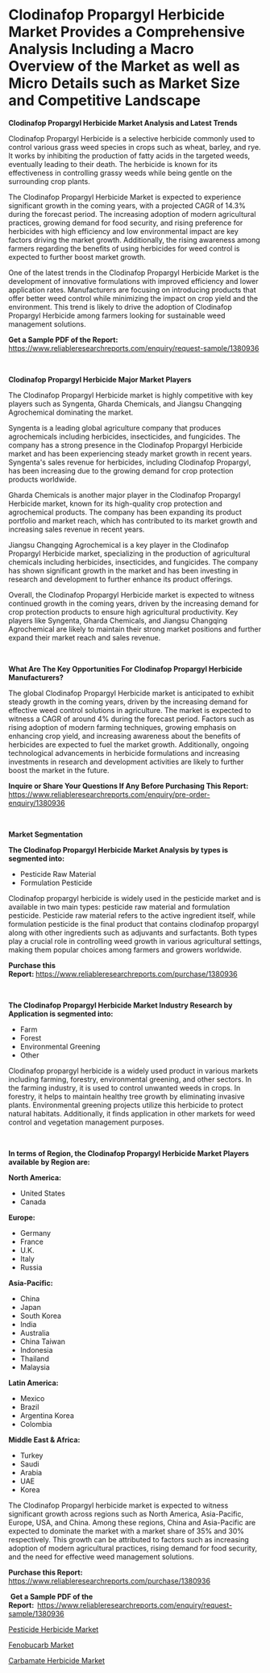 <p><h1>Clodinafop Propargyl Herbicide Market Provides a Comprehensive Analysis Including a Macro Overview of the Market as well as Micro Details such as Market Size and Competitive Landscape</h1></p><p><strong>Clodinafop Propargyl Herbicide Market Analysis and Latest Trends</strong></p>
<p><p>Clodinafop Propargyl Herbicide is a selective herbicide commonly used to control various grass weed species in crops such as wheat, barley, and rye. It works by inhibiting the production of fatty acids in the targeted weeds, eventually leading to their death. The herbicide is known for its effectiveness in controlling grassy weeds while being gentle on the surrounding crop plants.</p><p>The Clodinafop Propargyl Herbicide Market is expected to experience significant growth in the coming years, with a projected CAGR of 14.3% during the forecast period. The increasing adoption of modern agricultural practices, growing demand for food security, and rising preference for herbicides with high efficiency and low environmental impact are key factors driving the market growth. Additionally, the rising awareness among farmers regarding the benefits of using herbicides for weed control is expected to further boost market growth.</p><p>One of the latest trends in the Clodinafop Propargyl Herbicide Market is the development of innovative formulations with improved efficiency and lower application rates. Manufacturers are focusing on introducing products that offer better weed control while minimizing the impact on crop yield and the environment. This trend is likely to drive the adoption of Clodinafop Propargyl Herbicide among farmers looking for sustainable weed management solutions.</p></p>
<p><strong>Get a Sample PDF of the Report:&nbsp;</strong> <a href="https://www.reliableresearchreports.com/enquiry/request-sample/1380936">https://www.reliableresearchreports.com/enquiry/request-sample/1380936</a></p>
<p>&nbsp;</p>
<p><strong>Clodinafop Propargyl Herbicide Major Market Players</strong></p>
<p><p>The Clodinafop Propargyl Herbicide market is highly competitive with key players such as Syngenta, Gharda Chemicals, and Jiangsu Changqing Agrochemical dominating the market. </p><p>Syngenta is a leading global agriculture company that produces agrochemicals including herbicides, insecticides, and fungicides. The company has a strong presence in the Clodinafop Propargyl Herbicide market and has been experiencing steady market growth in recent years. Syngenta's sales revenue for herbicides, including Clodinafop Propargyl, has been increasing due to the growing demand for crop protection products worldwide.</p><p>Gharda Chemicals is another major player in the Clodinafop Propargyl Herbicide market, known for its high-quality crop protection and agrochemical products. The company has been expanding its product portfolio and market reach, which has contributed to its market growth and increasing sales revenue in recent years.</p><p>Jiangsu Changqing Agrochemical is a key player in the Clodinafop Propargyl Herbicide market, specializing in the production of agricultural chemicals including herbicides, insecticides, and fungicides. The company has shown significant growth in the market and has been investing in research and development to further enhance its product offerings.</p><p>Overall, the Clodinafop Propargyl Herbicide market is expected to witness continued growth in the coming years, driven by the increasing demand for crop protection products to ensure high agricultural productivity. Key players like Syngenta, Gharda Chemicals, and Jiangsu Changqing Agrochemical are likely to maintain their strong market positions and further expand their market reach and sales revenue.</p></p>
<p>&nbsp;</p>
<p><strong>What Are The Key Opportunities For Clodinafop Propargyl Herbicide Manufacturers?</strong></p>
<p><p>The global Clodinafop Propargyl Herbicide market is anticipated to exhibit steady growth in the coming years, driven by the increasing demand for effective weed control solutions in agriculture. The market is expected to witness a CAGR of around 4% during the forecast period. Factors such as rising adoption of modern farming techniques, growing emphasis on enhancing crop yield, and increasing awareness about the benefits of herbicides are expected to fuel the market growth. Additionally, ongoing technological advancements in herbicide formulations and increasing investments in research and development activities are likely to further boost the market in the future.</p></p>
<p><strong>Inquire or Share Your Questions If Any Before Purchasing This Report:</strong> <a href="https://www.reliableresearchreports.com/enquiry/pre-order-enquiry/1380936">https://www.reliableresearchreports.com/enquiry/pre-order-enquiry/1380936</a></p>
<p>&nbsp;</p>
<p><strong>Market Segmentation</strong></p>
<p><strong>The Clodinafop Propargyl Herbicide Market Analysis by types is segmented into:</strong></p>
<p><ul><li>Pesticide Raw Material</li><li>Formulation Pesticide</li></ul></p>
<p><p>Clodinafop propargyl herbicide is widely used in the pesticide market and is available in two main types: pesticide raw material and formulation pesticide. Pesticide raw material refers to the active ingredient itself, while formulation pesticide is the final product that contains clodinafop propargyl along with other ingredients such as adjuvants and surfactants. Both types play a crucial role in controlling weed growth in various agricultural settings, making them popular choices among farmers and growers worldwide.</p></p>
<p><strong>Purchase this Report:&nbsp;</strong><a href="https://www.reliableresearchreports.com/purchase/1380936">https://www.reliableresearchreports.com/purchase/1380936</a></p>
<p>&nbsp;</p>
<p><strong>The Clodinafop Propargyl Herbicide Market Industry Research by Application is segmented into:</strong></p>
<p><ul><li>Farm</li><li>Forest</li><li>Environmental Greening</li><li>Other</li></ul></p>
<p><p>Clodinafop propargyl herbicide is a widely used product in various markets including farming, forestry, environmental greening, and other sectors. In the farming industry, it is used to control unwanted weeds in crops. In forestry, it helps to maintain healthy tree growth by eliminating invasive plants. Environmental greening projects utilize this herbicide to protect natural habitats. Additionally, it finds application in other markets for weed control and vegetation management purposes.</p></p>
<p>&nbsp;</p>
<p><strong>In terms of Region, the Clodinafop Propargyl Herbicide Market Players available by Region are:</strong></p>
<p>
    <p> <strong> North America: </strong>
        <ul>
            <li>United States</li>
            <li>Canada</li>
        </ul>
        </p> 
    <p> <strong> Europe: </strong>
        <ul>
            <li>Germany</li>
            <li>France</li>
            <li>U.K.</li>
            <li>Italy</li>
            <li>Russia</li>
        </ul>
        </p> 
    <p> <strong> Asia-Pacific: </strong>
        <ul>
            <li>China</li>
            <li>Japan</li>
            <li>South Korea</li>
            <li>India</li>
            <li>Australia</li>
            <li>China Taiwan</li>
            <li>Indonesia</li>
            <li>Thailand</li>
            <li>Malaysia</li>
        </ul>
        </p> 
    <p> <strong> Latin America: </strong>
        <ul>
            <li>Mexico</li>
            <li>Brazil</li>
            <li>Argentina Korea</li>
            <li>Colombia</li>
        </ul>
        </p> 
    <p> <strong> Middle East & Africa: </strong>
        <ul>
            <li>Turkey</li>
            <li>Saudi</li>
            <li>Arabia</li>
            <li>UAE</li>
            <li>Korea</li>
        </ul>
    </p>
    </p>
<p><p>The Clodinafop Propargyl herbicide market is expected to witness significant growth across regions such as North America, Asia-Pacific, Europe, USA, and China. Among these regions, China and Asia-Pacific are expected to dominate the market with a market share of 35% and 30% respectively. This growth can be attributed to factors such as increasing adoption of modern agricultural practices, rising demand for food security, and the need for effective weed management solutions.</p></p>
<p><strong>Purchase this Report: </strong><a href="https://www.reliableresearchreports.com/purchase/1380936">https://www.reliableresearchreports.com/purchase/1380936</a></p>
<p>&nbsp;<strong>Get a Sample PDF of the Report:&nbsp;&nbsp;</strong><a href="https://www.reliableresearchreports.com/enquiry/request-sample/1380936">https://www.reliableresearchreports.com/enquiry/request-sample/1380936</a></p>
<p><strong></strong></p>
<p><p><a href="https://github.com/changoleonlaverguenzanoexiste/Market-Research-Report-List-2/blob/main/pesticide-herbicide-market.md">Pesticide Herbicide Market</a></p><p><a href="https://github.com/danielneavesallisons03mba/Market-Research-Report-List-1/blob/main/fenobucarb-market.md">Fenobucarb Market</a></p><p><a href="https://github.com/dimitrishawkinswaynenp91rgz/Market-Research-Report-List-1/blob/main/carbamate-herbicide-market.md">Carbamate Herbicide Market</a></p></p>